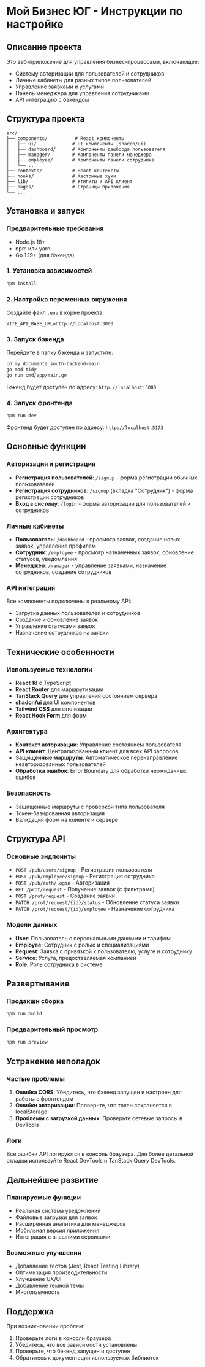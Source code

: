 # Мой Бизнес ЮГ - Инструкции по настройке

## Описание проекта

Это веб-приложение для управления бизнес-процессами, включающее:
- Систему авторизации для пользователей и сотрудников
- Личные кабинеты для разных типов пользователей
- Управление заявками и услугами
- Панель менеджера для управления сотрудниками
- API интеграцию с бэкендом

## Структура проекта

```
src/
├── components/          # React компоненты
│   ├── ui/             # UI компоненты (shadcn/ui)
│   ├── dashboard/      # Компоненты дашборда пользователя
│   ├── manager/        # Компоненты панели менеджера
│   ├── employee/       # Компоненты панели сотрудника
│   └── ...
├── contexts/           # React контексты
├── hooks/              # Кастомные хуки
├── lib/                # Утилиты и API клиент
├── pages/              # Страницы приложения
└── ...
```

## Установка и запуск

### Предварительные требования

- Node.js 18+ 
- npm или yarn
- Go 1.19+ (для бэкенда)

### 1. Установка зависимостей

```bash
npm install
```

### 2. Настройка переменных окружения

Создайте файл `.env` в корне проекта:

```env
VITE_API_BASE_URL=http://localhost:3000
```

### 3. Запуск бэкенда

Перейдите в папку бэкенда и запустите:

```bash
cd my_documents_south-backend-main
go mod tidy
go run cmd/app/main.go
```

Бэкенд будет доступен по адресу: `http://localhost:3000`

### 4. Запуск фронтенда

```bash
npm run dev
```

Фронтенд будет доступен по адресу: `http://localhost:5173`

## Основные функции

### Авторизация и регистрация

- **Регистрация пользователей**: `/signup` - форма регистрации обычных пользователей
- **Регистрация сотрудников**: `/signup` (вкладка "Сотрудник") - форма регистрации сотрудников
- **Вход в систему**: `/login` - форма авторизации для пользователей и сотрудников

### Личные кабинеты

- **Пользователь**: `/dashboard` - просмотр заявок, создание новых заявок, управление профилем
- **Сотрудник**: `/employee` - просмотр назначенных заявок, обновление статусов, уведомления
- **Менеджер**: `/manager` - управление заявками, назначение сотрудников, создание сотрудников

### API интеграция

Все компоненты подключены к реальному API:
- Загрузка данных пользователей и сотрудников
- Создание и обновление заявок
- Управление статусами заявок
- Назначение сотрудников на заявки

## Технические особенности

### Используемые технологии

- **React 18** с TypeScript
- **React Router** для маршрутизации
- **TanStack Query** для управления состоянием сервера
- **shadcn/ui** для UI компонентов
- **Tailwind CSS** для стилизации
- **React Hook Form** для форм

### Архитектура

- **Контекст авторизации**: Управление состоянием пользователя
- **API клиент**: Централизованный клиент для всех API запросов
- **Защищенные маршруты**: Автоматическое перенаправление неавторизованных пользователей
- **Обработка ошибок**: Error Boundary для обработки неожиданных ошибок

### Безопасность

- Защищенные маршруты с проверкой типа пользователя
- Токен-базированная авторизация
- Валидация форм на клиенте и сервере

## Структура API

### Основные эндпоинты

- `POST /pub/users/signup` - Регистрация пользователя
- `POST /pub/employee/signup` - Регистрация сотрудника
- `POST /pub/auth/login` - Авторизация
- `GET /prot/request` - Получение заявок (с фильтрами)
- `POST /prot/request` - Создание заявки
- `PATCH /prot/request/{id}/status` - Обновление статуса заявки
- `PATCH /prot/request/{id}/employee` - Назначение сотрудника

### Модели данных

- **User**: Пользователь с персональными данными и тарифом
- **Employee**: Сотрудник с ролью и специализациями
- **Request**: Заявка с привязкой к пользователю, услуге и сотруднику
- **Service**: Услуга, предоставляемая компанией
- **Role**: Роль сотрудника в системе

## Развертывание

### Продакшн сборка

```bash
npm run build
```

### Предварительный просмотр

```bash
npm run preview
```

## Устранение неполадок

### Частые проблемы

1. **Ошибка CORS**: Убедитесь, что бэкенд запущен и настроен для работы с фронтендом
2. **Ошибки авторизации**: Проверьте, что токен сохраняется в localStorage
3. **Проблемы с загрузкой данных**: Проверьте сетевые запросы в DevTools

### Логи

Все ошибки API логируются в консоль браузера. Для более детальной отладки используйте React DevTools и TanStack Query DevTools.

## Дальнейшее развитие

### Планируемые функции

- Реальная система уведомлений
- Файловые загрузки для заявок
- Расширенная аналитика для менеджеров
- Мобильная версия приложения
- Интеграция с внешними сервисами

### Возможные улучшения

- Добавление тестов (Jest, React Testing Library)
- Оптимизация производительности
- Улучшение UX/UI
- Добавление темной темы
- Многоязычность

## Поддержка

При возникновении проблем:
1. Проверьте логи в консоли браузера
2. Убедитесь, что все зависимости установлены
3. Проверьте, что бэкенд запущен и доступен
4. Обратитесь к документации используемых библиотек
